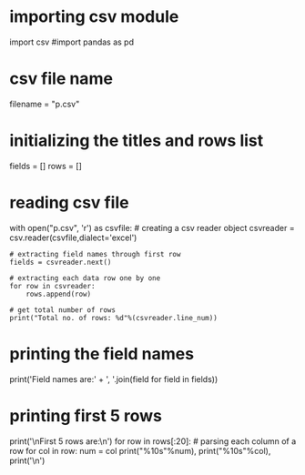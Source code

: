 # importing csv module
import csv
#import pandas as pd

# csv file name
filename = "p.csv"

# initializing the titles and rows list
fields = []
rows = []

# reading csv file
with open("p.csv", 'r') as csvfile:
    # creating a csv reader object
    csvreader = csv.reader(csvfile,dialect='excel')

    # extracting field names through first row
    fields = csvreader.next()

    # extracting each data row one by one
    for row in csvreader:
        rows.append(row)

    # get total number of rows
    print("Total no. of rows: %d"%(csvreader.line_num))

# printing the field names
print('Field names are:' + ', '.join(field for field in fields))

#  printing first 5 rows
print('\nFirst 5 rows are:\n')
for row in rows[:20]:
    # parsing each column of a row
    for col in row:
        num = col
        print("%10s"%num),
        print("%10s"%col),
    print('\n')

